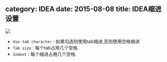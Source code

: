 category: IDEA
date: 2015-08-08
title: IDEA缩进设置
---

![](https://github.com/wanggnim/blog-website/blob/images/other/idea_indent.jpg)
* `Use tab character` : 如果勾选则使用tab缩进,否则使用空格缩进
* `Tab size` : 每个tab占用几个空格. 
* `Indent` : 每个缩进占用几个空格. 